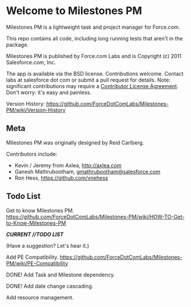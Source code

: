 Welcome to Milestones PM
========================

Milestones PM is a lightweight task and project manager for Force.com.

This repo contains all code, including long running tests that aren't in the package.

Milestones PM is published by Force.com Labs and is Copyright (c) 2011 Salesforce.com, Inc.

The app is available via the BSD license.  Contributions welcome. Contact labs at salesforce dot com or submit a pull request for details.  Note: significant contributions may require a [Contributor License Agreement](http://blogs.developerforce.com/labs/files/2011/08/Salesforce_OpenSource_Contributor_Agreement_20110610.pdf).  Don't worry: it's easy and painless.

Version History: https://github.com/ForceDotComLabs/Milestones-PM/wiki/Version-History

Meta
----
Milestones PM was originally designed by Reid Carlberg.

Contributors include:

* Kevin / Jeremy from Axlea, http://axlea.com
* Ganesh Mathrubootham, gmathrubootham@salesforce.com
* Ron Hess, https://github.com/vnehess

Todo List
---------

Get to know Milestones PM. https://github.com/ForceDotComLabs/Milestones-PM/wiki/HOW-TO-Get-to-Know-Milestones-PM

***CURRENT //TODO LIST***

(Have a suggestion?  Let's hear it.)

Add PE Compatibility.  https://github.com/ForceDotComLabs/Milestones-PM/wiki/PE-Compatibility

DONE! Add Task and Milestone dependency.

DONE! Add date change cascading.

Add resource management.

